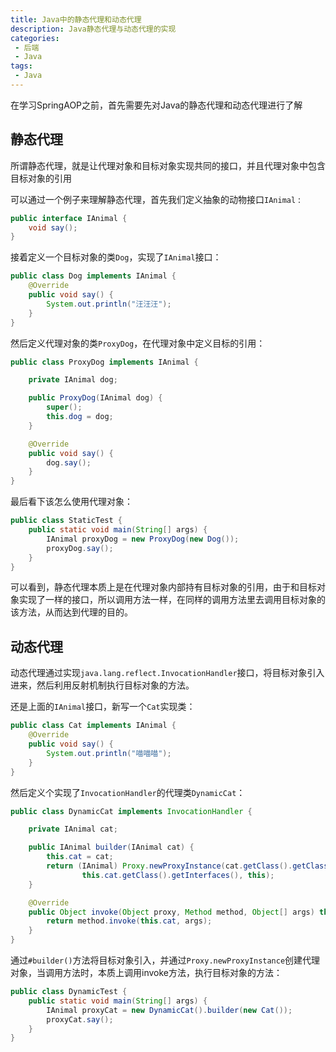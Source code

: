 ```yaml
---
title: Java中的静态代理和动态代理
description: Java静态代理与动态代理的实现
categories:
 - 后端
 - Java
tags:
 - Java
---
```



在学习SpringAOP之前，首先需要先对Java的静态代理和动态代理进行了解

## 静态代理

所谓静态代理，就是让代理对象和目标对象实现共同的接口，并且代理对象中包含目标对象的引用


可以通过一个例子来理解静态代理，首先我们定义抽象的动物接口`IAnimal` :

```java
public interface IAnimal {
    void say();
}
```

接着定义一个目标对象的类`Dog`，实现了`IAnimal`接口： 

```java
public class Dog implements IAnimal {
    @Override
    public void say() {
        System.out.println("汪汪汪");
    }
}
```  
然后定义代理对象的类`ProxyDog`，在代理对象中定义目标的引用：  
```java
public class ProxyDog implements IAnimal {

    private IAnimal dog;

    public ProxyDog(IAnimal dog) {
        super();
        this.dog = dog;
    }

    @Override
    public void say() {
        dog.say();
    }
}
```  
最后看下该怎么使用代理对象：  
```java
public class StaticTest {
    public static void main(String[] args) {
        IAnimal proxyDog = new ProxyDog(new Dog());
        proxyDog.say();
    }
}
```

可以看到，静态代理本质上是在代理对象内部持有目标对象的引用，由于和目标对象实现了一样的接口，所以调用方法一样，在同样的调用方法里去调用目标对象的该方法，从而达到代理的目的。

## 动态代理

动态代理通过实现`java.lang.reflect.InvocationHandler`接口，将目标对象引入进来，然后利用反射机制执行目标对象的方法。

还是上面的`IAnimal`接口，新写一个`Cat`实现类：  
```java
public class Cat implements IAnimal {
    @Override
    public void say() {
        System.out.println("喵喵喵");
    }
}
```

然后定义个实现了`InvocationHandler`的代理类`DynamicCat`：  
```java
public class DynamicCat implements InvocationHandler {

    private IAnimal cat;

    public IAnimal builder(IAnimal cat) {
        this.cat = cat;
        return (IAnimal) Proxy.newProxyInstance(cat.getClass().getClassLoader(),
                this.cat.getClass().getInterfaces(), this);
    }

    @Override
    public Object invoke(Object proxy, Method method, Object[] args) throws Throwable {
        return method.invoke(this.cat, args);
    }
}
```

通过`#builder()`方法将目标对象引入，并通过`Proxy.newProxyInstance`创建代理对象，当调用方法时，本质上调用invoke方法，执行目标对象的方法：

```java
public class DynamicTest {
    public static void main(String[] args) {
        IAnimal proxyCat = new DynamicCat().builder(new Cat());
        proxyCat.say();
    }
}
```